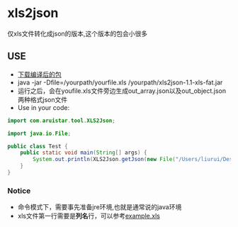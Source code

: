 # xls2json
仅xls文件转化成json的版本,这个版本的包会小很多


## USE
* [下载编译后的包](https://github.com/aruis/xls2json/raw/xls-only/dist/xls2json-1.1-xls-fat.jar)
* java -jar -Dfile=/yourpath/yourfile.xls /yourpath/xls2json-1.1-xls-fat.jar
* 运行之后，会在youfile.xls文件旁边生成out_array.json以及out_object.json两种格式json文件
* Use in your code:
```java 
import com.aruistar.tool.XLS2Json;

import java.io.File;

public class Test {
    public static void main(String[] args) {
        System.out.println(XLS2Json.getJson(new File("/Users/liurui/Desktop/level.xls")));
    }
}
```

### Notice
* 命令模式下，需要事先准备jre环境,也就是通常说的java环境
* xls文件第一行需要是**列名**行，可以参考[example.xls](https://github.com/aruis/xls2json/raw/master/example.xls)
